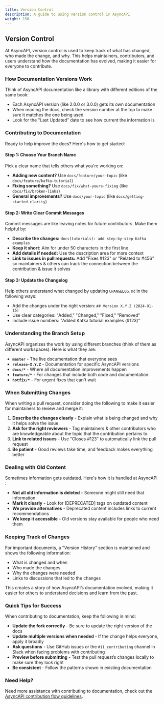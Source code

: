 ```yaml
---
title: Version Control
description: A guide to using version control in AsyncAPI
weight: 150
---
```

## Version Control

At AsyncAPI, version control is used to keep track of what has changed, who made the change, and why. This helps maintainers, contributors, and users understand how the documentation has evolved, making it easier for everyone to contribute.

### How Documentation Versions Work

Think of AsyncAPI documentation like a library with different editions of the same book:

* Each AsyncAPI version (like 2.0.0 or 3.0.0) gets its own documentation
* When reading the docs, check the version number at the top to make sure it matches the one being used
* Look for the "Last Updated" date to see how current the information is

### Contributing to Documentation

Ready to help improve the docs? Here's how to get started:

#### Step 1: Choose Your Branch Name

Pick a clear name that tells others what you're working on:

* **Adding new content?** Use `docs/feature/your-topic` (like `docs/feature/kafka-tutorial`)
* **Fixing something?** Use `docs/fix/what-youre-fixing` (like `docs/fix/broken-links`)
* **General improvements?** Use `docs/your-topic` (like `docs/getting-started-clarity`)

#### Step 2: Write Clear Commit Messages

 Commit messages are like leaving notes for future contributors. Make them helpful by:

* **Describe the changes:** `docs(tutorials): add step-by-step Kafka examples`
* **Keep it short:** Aim for under 50 characters in the first line
* **Add details if needed:** Use the description area for more context
* **Link to issues in pull requests:** Add "Fixes #123" or "Related to #456" so maintainers & others can track the connection between the contribution & issue it solves

#### Step 3: Update the Changelog

Help others understand what changed by updating `CHANGELOG.md` in the following ways:

* Add the changes under the right version: `## Version X.Y.Z (2024-01-15)`
* Use clear categories: "Added," "Changed," "Fixed," "Removed"
* Include issue numbers: "Added Kafka tutorial examples (#123)"

### Understanding the Branch Setup

AsyncAPI organizes the work by using different branches (think of them as different workspaces). Here is what they are:

* **`master`** - The live documentation that everyone sees
* **`release-X.Y.Z`** - Documentation for specific AsyncAPI versions
* **`docs/*`** - Where all documentation improvements happen
* **`feature/*`** - For changes that include both code and documentation
* **`hotfix/*`** - For urgent fixes that can't wait

### When Submitting  Changes

When writing a pull request, consider doing the following to make it easier for maintainers to review and merge it:

1. **Describe the changes clearly** - Explain what is being changed and why it helps solve the issue.
2. **Ask for the right reviewers** - Tag maintainers & other contributors who are knowledgeable about the topic that the contribution pertains to
3. **Link to related issues** - Use "Closes #123" to automatically link the pull request
4. **Be patient** - Good reviews take time, and feedback makes everything better

### Dealing with Old Content

Sometimes information gets outdated. Here's how it is handled at AsyncAPI :

* **Not all old information is deleted** - Someone might still need that information
* **Mark it clearly** - Look for [DEPRECATED] tags on outdated content
* **We provide alternatives** - Deprecated content includes links to current recommendations
* **We keep it accessible** - Old versions stay available for people who need them

### Keeping Track of Changes

For important documents, a "Version History" section is maintained and shows the following information:

* What is changed and when
* Who made the changes
* Why the changes were needed
* Links to discussions that led to the changes

This creates a story of how AsyncAPI’s documentation evolved, making it easier for others to understand decisions and learn from the past.

### Quick Tips for Success

When contributing to documentation, keep the following in mind:

* **Update the fork correctly** - Be sure to update the right version of the docs
* **Update multiple versions when needed** - If the change helps everyone, apply it broadly
* **Ask questions** - Use GitHub issues or the `#11_contributing` channel in Slack when facing problems with contributing
* **Preview before submitting** - Test the pull request’s changes locally to make sure they look right
* **Be consistent** - Follow the patterns shown  in existing documentation

### Need Help?

Need more assistance with contributing to documentation, check out the [AsyncAPI contribution flow guidelines](../010-contribution-guidelines/contribution-flow.md).
